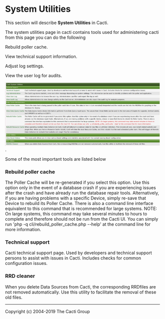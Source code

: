 # System Utilities

This section will describe **System Utilities** in Cacti.

The system utilities page in cacti contains tools used for administering 
cacti  from this page you can do the following

Rebuild poller cache.

View technical support information.

Adjust log settings.

View the user log for audits.

![System Utilities](images/cacti_system_utilities.JPG).

Some of the most important tools are listed below

### Rebuild poller cache

The Poller Cache will be re-generated if you select this option. Use this 
option only in the event of a database crash if you are experiencing issues 
after the crash and have already run the database repair tools. Alternatively, 
if you are having problems with a specific Device, simply re-save that Device 
to rebuild its Poller Cache. There is also a command line interface equivalent 
to this command that is recommended for large systems. NOTE: On large systems, 
this command may take several minutes to hours to complete and therefore 
should not be run from the Cacti UI. You can simply run 
'php -q cli/rebuild_poller_cache.php --help' at the command line for more 
information.

### Technical support

Cacti technical support page. Used by developers and technical support persons 
to assist with issues in Cacti. Includes checks for common configuration issues.

### RRD cleaner

When you delete Data Sources from Cacti, the corresponding RRDfiles are not 
removed automatically. Use this utility to facilitate the removal of 
these old files.

---
Copyright (c) 2004-2019 The Cacti Group
